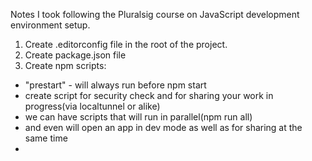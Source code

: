 Notes I took following the Pluralsig course on JavaScript development environment setup.

1. Create .editorconfig file in the root of the project.  
2. Create package.json file
3. Create npm scripts:
- "prestart" - will always run before npm start  
- create script for security check and for sharing your work in progress(via localtunnel or alike)  
- we can have scripts that will run in parallel(npm run all)  
- and even will open an app in dev mode as well as for sharing at the same time  
- 
